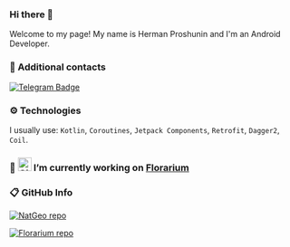 ### Hi there 👋

Welcome to my page!
My name is Herman Proshunin and I'm an Android Developer.
### 📨 Additional contacts

[![Telegram Badge](https://img.shields.io/badge/-anonlatte-blue?logo=telegram&logoColor=white&link=https://t.me/anonlatte/)](https://t.me/anonlatte/)

### ⚙️ Technologies
I usually use: `Kotlin`, `Coroutines`, `Jetpack Components`, `Retrofit`, `Dagger2`, `Coil`.

### 🌱 <img src="https://github.com/fluidicon.png" alt="Github logo" height="24" width="24" />  I’m currently working on [Florarium](https://github.com/anonlatte/Florarium)

### 📋 GitHub Info

[![NatGeo repo](https://github-readme-stats.vercel.app/api/pin/?username=anonlatte&repo=NatGeo&theme=buefy)](https://github.com/anonlatte/NatGeo)

[![Florarium repo](https://github-readme-stats.vercel.app/api/pin/?username=anonlatte&repo=Florarium&theme=buefy)](https://github.com/anonlatte/Florarium)
